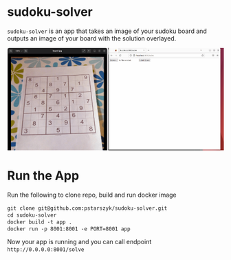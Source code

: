 # sudoku-solver

`sudoku-solver` is an app that takes an image of your sudoku board and outputs an image of your board with the solution overlayed.

![](https://github.com/pstarszyk/sudoku-solver/blob/main/docs/gifs/solver.gif)

# Run the App

Run the following to clone repo, build and run docker image

```
git clone git@github.com:pstarszyk/sudoku-solver.git
cd sudoku-solver
docker build -t app .
docker run -p 8001:8001 -e PORT=8001 app
```

Now your app is running and you can call endpoint `http://0.0.0.0:8001/solve`

